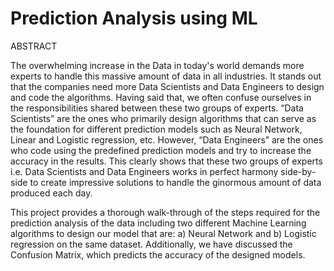 # Prediction Analysis using ML

ABSTRACT

The overwhelming increase in the Data in today's world demands more experts to handle 
this massive amount of data in all industries. It stands out that the companies need more 
Data Scientists and Data Engineers to design and code the algorithms. Having said that, we 
often confuse ourselves in the responsibilities shared between these two groups of experts. 
“Data Scientists” are the ones who primarily design algorithms that can serve as the foundation 
for different prediction models such as Neural Network, Linear and Logistic regression, etc. 
However, “Data Engineers” are the ones who code using the predefined prediction models and 
try to increase the accuracy in the results. This clearly shows that these two groups of experts 
i.e. Data Scientists and Data Engineers works in perfect harmony side-by-side to create 
impressive solutions to handle the ginormous amount of data produced each day.

This project provides a thorough walk-through of the steps required for the prediction analysis 
of the data including two different Machine Learning algorithms to design our model that are: 
a) Neural Network and b) Logistic regression on the same dataset. Additionally, we have 
discussed the Confusion Matrix, which predicts the accuracy of the designed models.
